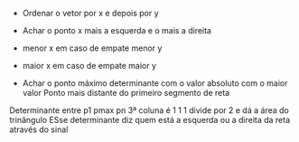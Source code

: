 - Ordenar o vetor por x e depois por y
- Achar o ponto x mais a esquerda e o mais a direita
- menor x em caso de empate menor y
- maior x em caso de empate maior y

- Achar o ponto máximo determinante com o valor absoluto com o maior valor
  Ponto mais distante do primeiro segmento de reta

Determinante entre p1 pmax pn 3ª coluna é 1
1
1
divide por 2 e dá a área do trinângulo
ESse determinante diz quem está a esquerda ou a direita da reta através do sinal
